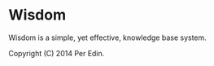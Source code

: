 
Wisdom
======

Wisdom is a simple, yet effective, knowledge base system.

Copyright (C) 2014 Per Edin.

